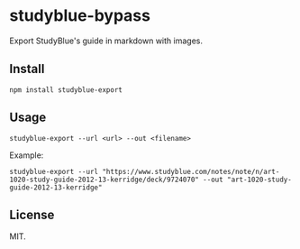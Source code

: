 studyblue-bypass
================

Export StudyBlue's guide in markdown with images.

## Install

`npm install studyblue-export`

## Usage
```
studyblue-export --url <url> --out <filename>
```

Example:

`studyblue-export --url "https://www.studyblue.com/notes/note/n/art-1020-study-guide-2012-13-kerridge/deck/9724070" --out "art-1020-study-guide-2012-13-kerridge"`

## License
MIT.

